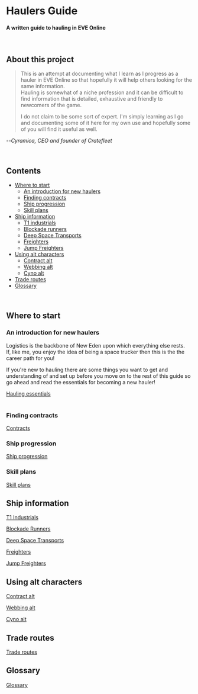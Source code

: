 # Haulers Guide #
#### A written guide to hauling in EVE Online
<br>  

## About this project
>This is an attempt at documenting what I learn as I progress as a hauler in EVE Online so that hopefully it will help others looking for the same information.  
Hauling is somewhat of a niche profession and it can be difficult to find information that is detailed, exhaustive and friendly to newcomers of the game.
>
>I do not claim to be some sort of expert. I'm simply learning as I go and documenting some of it here for my own use and hopefully some of you will find it useful as well.
>
 --<cite>Cyramica, CEO and founder of Cratefleet</cite>

<br>

## Contents

- [Where to start](#where-to-stat)
  - [An introduction for new haulers](#an-introduction-for-new-haulers)
  - [Finding contracts](#finding-contracts)
  - [Ship progression](#ship-progression)
  - [Skill plans](#skill-plans)
- [Ship information](#ship-information)
  - [T1 industrials](#t1-industrials)
  - [Blockade runners](#blockade-runners)
  - [Deep Space Transports](#deep-space-transports)
  - [Freighters](#freighters)
  - [Jump Freighters](#jump-freighters)
- [Using alt characters](#using-alt-characters)
  - [Contract alt](#contract-alt)
  - [Webbing alt](#webbing-alt)
  - [Cyno alt](#cyno-alt)
- [Trade routes](#trade-routes)
- [Glossary](#glossary)

<br>

## Where to start

### An introduction for new haulers
Logistics is the backbone of New Eden upon which everything else rests.  
If, like me, you enjoy the idea of being a space trucker then this is the the career path for you!

If you're new to hauling there are some things you want to get and understanding of and set up before you move on to the rest of this guide so go ahead and read the essentials for becoming a new hauler!

[Hauling essentials](docs/essentials.md)
<br><br>


### Finding contracts
[Contracts](docs/contracts.md)

### Ship progression
[Ship progression](docs/ship-progression.md)

### Skill plans
[Skill plans](docs/skill-plans.md)

## Ship information
[T1 Industrials](docs/t1-industrials.md)

[Blockade Runners](docs/blockade-runners.md)

[Deep Space Transports](docs/deep-space-transports.md)

[Freighters](docs/freighters.md)

[Jump Freighters](docs/jump-freighters.md)


## Using alt characters
[Contract alt](docs/contract-alt.md)

[Webbing alt](docs/webbing-alt.md)

[Cyno alt](docs/cyno-alt.md)

## Trade routes
[Trade routes](docs/trade-routes.md)

## Glossary
[Glossary](docs/glossary.md)

